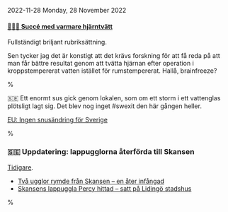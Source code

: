 2022-11-28 Monday, 28 November 2022

####  [🔗🇸🇪 Succé med varmare hjärntvätt](https://texttv.nu/194/succ-med-varmare-hjarntvatt-34257690)

Fullständigt briljant rubriksättning.

Sen tycker jag det är konstigt att det krävs forskning för att få reda på att man får bättre resultat genom att tvätta hjärnan efter operation i kroppstempererat vatten istället för rumstempererat. Hallå, brainfreeze?

%


🇸🇪 Ett enormt sus gick genom lokalen, som om ett storm i ett vattenglas plötsligt lagt sig. Det blev nog inget \#swexit den här gången heller.

[EU: Ingen snusändring för Sverige](https://texttv.nu/106/eu-ingen-snusandring-for-sverige-34258372)

%

### 🇸🇪 Uppdatering: lappugglorna återförda till Skansen

[Tidigare](https://gerikson.com/m/2022/11/index.html#2022-11-22_tuesday_03).

* [Två ugglor rymde från Skansen – en åter infångad](https://www.svt.se/nyheter/lokalt/stockholm/tva-ugglor-pa-rymmen-fran-skansen-inhagnad-brast-av-snon)
* [Skansens lappuggla Percy hittad – satt på Lidingö stadshus](https://www.svt.se/nyheter/lokalt/stockholm/skansens-lappuggla-hittad-satt-pa-lidingo-stadshus)

%
